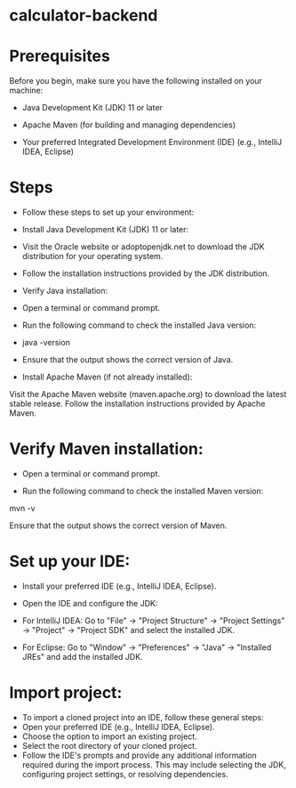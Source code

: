 # calculator-backend 

# Prerequisites <br>
Before you begin, make sure you have the following installed on your machine:

- Java Development Kit (JDK) 11 or later

- Apache Maven (for building and managing dependencies)

- Your preferred Integrated Development Environment (IDE) (e.g., IntelliJ IDEA, Eclipse)


# Steps

- Follow these steps to set up your environment:

- Install Java Development Kit (JDK) 11 or later:

- Visit the Oracle website or adoptopenjdk.net to download the JDK distribution for your operating system.

- Follow the installation instructions provided by the JDK distribution.

- Verify Java installation:

- Open a terminal or command prompt.

- Run the following command to check the installed Java version:

- java -version

- Ensure that the output shows the correct version of Java.

- Install Apache Maven (if not already installed):

Visit the Apache Maven website (maven.apache.org) to download the latest stable release.
Follow the installation instructions provided by Apache Maven.


# Verify Maven installation:

- Open a terminal or command prompt.

- Run the following command to check the installed Maven version:

mvn -v

Ensure that the output shows the correct version of Maven.

# Set up your IDE:

- Install your preferred IDE (e.g., IntelliJ IDEA, Eclipse).

- Open the IDE and configure the JDK:

- For IntelliJ IDEA: Go to "File" -> "Project Structure" -> "Project Settings" -> "Project" -> "Project SDK" and select the installed JDK.

- For Eclipse: Go to "Window" -> "Preferences" -> "Java" -> "Installed JREs" and add the installed JDK.

# Import project:

- To import a cloned project into an IDE, follow these general steps:
- Open your preferred IDE (e.g., IntelliJ IDEA, Eclipse).
- Choose the option to import an existing project.
- Select the root directory of your cloned project.
- Follow the IDE's prompts and provide any additional information required during the import process. This may include selecting the JDK, configuring project settings, or resolving dependencies.

